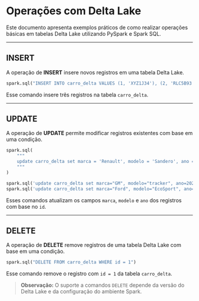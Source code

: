# Operações com Delta Lake

Este documento apresenta exemplos práticos de como realizar operações básicas em tabelas Delta Lake utilizando PySpark e Spark SQL.

---

## INSERT

A operação de **INSERT** insere novos registros em uma tabela Delta Lake.

```python
spark.sql("INSERT INTO carro_delta VALUES (1, 'XYZ1J34'), (2, 'RLC5B93'), (3, 'ABV1V23')")
```

Esse comando insere três registros na tabela `carro_delta`.

---

## UPDATE

A operação de **UPDATE** permite modificar registros existentes com base em uma condição.

```python
spark.sql(
    """
    update carro_delta set marca = 'Renault', modelo = 'Sandero', ano = 2021 where id = 1
    """
)

spark.sql('update carro_delta set marca="GM", modelo="tracker", ano=2020 where id = 2')
spark.sql('update carro_delta set marca="Ford", modelo="EcoSport", ano=2022 where id = 3')
```

Esses comandos atualizam os campos `marca`, `modelo` e `ano` dos registros com base no `id`.

---

## DELETE

A operação de **DELETE** remove registros de uma tabela Delta Lake com base em uma condição.

```python
spark.sql("DELETE FROM carro_delta WHERE id = 1")
```

Esse comando remove o registro com `id = 1` da tabela `carro_delta`.

> **Observação:** O suporte a comandos `DELETE` depende da versão do Delta Lake e da configuração do ambiente Spark.

